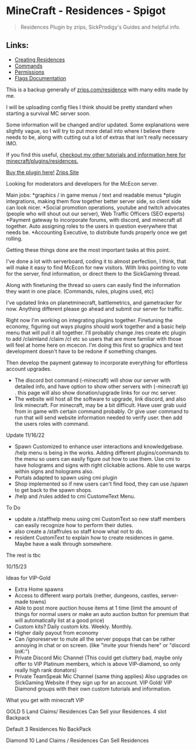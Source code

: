# MineCraft - Residences - Spigot
> Residences Plugin by zrips, SickProdigy's Guides and helpful info.

## Links:
* [Creating Residences](Creating-Residences.md)
* [Commands](Commands.md)
* [Permissions](Permissions.md)
* [Flags Documentation](Flags-Documentation.md)

This is a backup generally of [zrips.com/residence](https://www.zrips.net/residence/) with many edits made by me. 

I will be uploading config files I think should be pretty standard when starting a survival MC server soon.

Some information will be changed and/or updated. Some explanations were slightly vague, so I will try to put more detail into where I believe there needs to be, along with cutting out a lot of extras that isn't really necessary IMO.

If you find this useful, [checkout my other tutorials and information here for minecraft/plugins/residences.](https://www.sickgaming.net/forum-103.html)

[Buy the plugin here!](https://www.spigotmc.org/resources/residence-1-7-10-up-to-1-19.11480/)
[Zrips Site](https://www.zrips.net/residence/)


Looking for moderators and developers for the McEcon server.

Main jobs:
*graphics / in game menus / text and readable menus
*plugin integrations, making them flow together better server side, so client side can look nicer.
*Social promotion operations, youtube and twitch advocates (people who will shout out our server), Web Traffic Officers (SEO experts)
*Payment gateway to incorporate forums, with discord, and minecraft all together. Auto assigning roles to the users in question everywhere that needs be.
*Accounting Executive, to distribute funds properly once we get rolling.

Getting these things done are the most important tasks at this point.

I've done a lot with serverboard, coding it to almost perfection, I think, that will make it easy to find McEcon for new visitors. With links pointing to vote for the server, find information, or direct them to the SickGaming thread.

Along with finetuning the thread so users can easily find the information they want in one place. (Commands, rules, plugins used, etc)

I've updated links on planetminecraft, battlemetrics, and gametracker for now. Anything different please go ahead and submit our server for traffic.

Right now I'm working on integrating plugins together. Finetuning the economy, figuring out ways plugins should work together and a basic help menu that will pull it all together.
I'll probably change /res create etc plugin to add /claimland /claim /cl etc so users that are more familiar with those will feel at home here on mcecon.
I'm doing this first so graphics and text development doesn't have to be redone if something changes.

Then develop the payment gateway to incorporate everything for effortless account upgrades.
- The discord bot command (-minecraft) will show our server with detailed info, and have option to show other servers with (-minecraft ip) . this page will also show donation/upgrade links for our mc server.
- The website will host all the software to upgrade, link discord, and also link minecraft. For minecraft, may be a bit difficult. Have user grab uuid from in game with certain command probably. Or give user command to run that will send website information needed to verify user. then add the users roles with command.

Update 11/16/22
- Spawn Customized to enhance user interactions and knowledgebase. /help menu is being in the works. Adding different plugins/commands to the menu so users can easily figure out how to use them. Use cmi to have holograms and signs with right clickable actions. Able to use warps within signs and holograms also.
- Portals adapted to spawn using cmi plugin
- Shop implemented so if new users can't find food, they can use /spawn to get back to the spawn shops.
- /help and /rules added to cmi CustomeText Menu.


To Do
- update a /staffhelp menu using cmi CustomText so new staff members can easily recognize how to perform their duties.
- also create a /staffrules so staff know what not to do.
- resident CustomText to explain how to create residences in game. Maybe have a walk through somewhere.

The rest is tbc

10/15/23

Ideas for VIP-Gold

- Extra Home spawns
- Access to different warp portals (nether, dungeons, castles, server-made towns)
- Able to post more auction house items at 1 time (limit the amount of things for normal users or make an auto auction button for premium that will automatically list at a good price)
- Custom kits? Daily custom kits. Weekly. Monthly.
- Higher daily payout from economy
- Can /ignoreserver to mute all the server popups that can be rather annoying in chat or on screen. (like "invite your friends here" or "discord linK:")
- Private Discord Mic Channel (This could get cluttery bad, maybe only offer to VIP Platinum members, which is above VIP-diamond, so only really high rank donators)
- Private TeamSpeak Mic Channel (same thing applies)
Also upgrades on SickGaming Website if they sign up for an account. VIP Gold/ VIP Diamond groups with their own custom tutorials and information. 

What you get with minecraft VIP

GOLD
5 Land Claims/ Residences
Can Sell your Residences.
4 slot Backpack

Default
3 Residences
No BackPack

Diamond
10 Land Claims / Residences
Can Sell Residences 